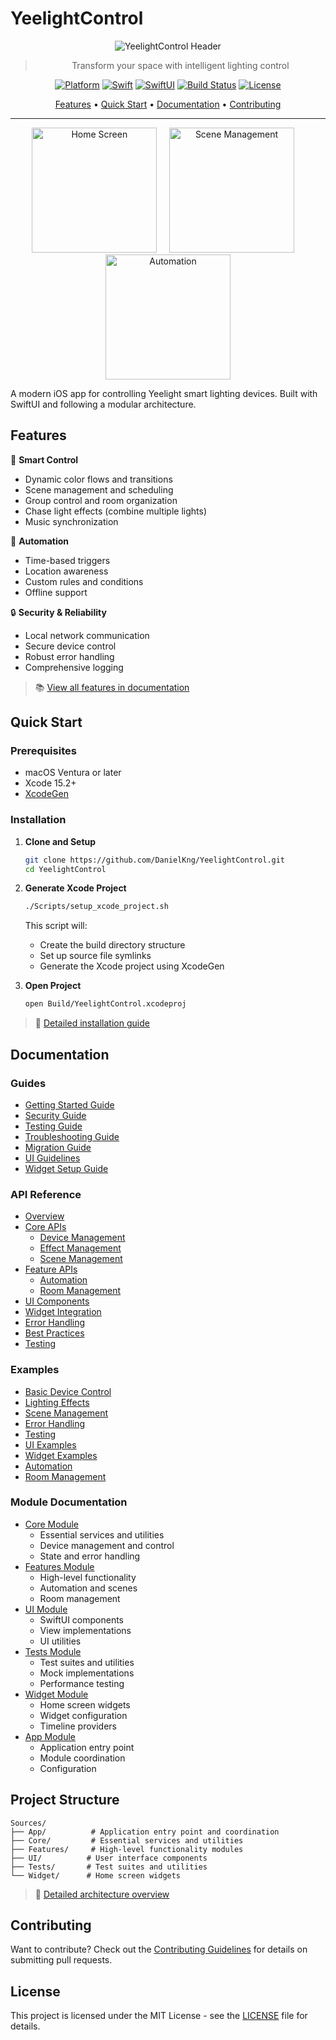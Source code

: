 # YeelightControl

<div align="center">

![YeelightControl Header](Resources/header.png)

> Transform your space with intelligent lighting control

[![Platform](https://img.shields.io/badge/Platform-iOS%2015.0+-blue.svg)](https://developer.apple.com/ios/)
[![Swift](https://img.shields.io/badge/Swift-5.5+-orange.svg)](https://swift.org)
[![SwiftUI](https://img.shields.io/badge/Framework-SwiftUI-purple.svg)](https://developer.apple.com/xcode/swiftui/)
[![Build Status](https://github.com/DanielKng/YeelightControl/actions/workflows/ios.yml/badge.svg)](https://github.com/DanielKng/YeelightControl/actions)
[![License](https://img.shields.io/badge/License-MIT-lightgrey.svg)](LICENSE)

[Features](#features) • [Quick Start](#quick-start) • [Documentation](#documentation) • [Contributing](CONTRIBUTING.md)

---

<p align="center">
  <img src="Resources/Screenshots/home.png" width="200" alt="Home Screen"/>
  &nbsp;&nbsp;&nbsp;
  <img src="Resources/Screenshots/scenes.png" width="200" alt="Scene Management"/>
  &nbsp;&nbsp;&nbsp;
  <img src="Resources/Screenshots/automation.png" width="200" alt="Automation"/>
</p>

</div>

A modern iOS app for controlling Yeelight smart lighting devices. Built with SwiftUI and following a modular architecture.

## Features

📱 **Smart Control**
- Dynamic color flows and transitions
- Scene management and scheduling
- Group control and room organization
- Chase light effects (combine multiple lights)
- Music synchronization

🤖 **Automation**
- Time-based triggers
- Location awareness
- Custom rules and conditions
- Offline support

🔒 **Security & Reliability**
- Local network communication
- Secure device control
- Robust error handling
- Comprehensive logging

> 📚 [View all features in documentation](docs/reference/api-reference.md#core-apis)

## Quick Start

### Prerequisites
- macOS Ventura or later
- Xcode 15.2+
- [XcodeGen](https://github.com/yonaskolb/XcodeGen)

### Installation

1. **Clone and Setup**
   ```bash
   git clone https://github.com/DanielKng/YeelightControl.git
   cd YeelightControl
   ```

2. **Generate Xcode Project**
   ```bash
   ./Scripts/setup_xcode_project.sh
   ```
   This script will:
   - Create the build directory structure
   - Set up source file symlinks
   - Generate the Xcode project using XcodeGen

3. **Open Project**
   ```bash
   open Build/YeelightControl.xcodeproj
   ```

> 🚀 [Detailed installation guide](docs/guides/getting-started.md#installation)

## Documentation

### Guides
- [Getting Started Guide](docs/guides/getting-started.md)
- [Security Guide](docs/guides/security.md)
- [Testing Guide](docs/guides/testing.md)
- [Troubleshooting Guide](docs/guides/troubleshooting.md)
- [Migration Guide](docs/guides/migration.md)
- [UI Guidelines](docs/guides/ui-guidelines.md)
- [Widget Setup Guide](docs/guides/widget-setup.md)

### API Reference
- [Overview](docs/reference/api-reference.md#overview)
- [Core APIs](docs/reference/api-reference.md#core-apis)
  - [Device Management](docs/reference/api-reference.md#device-management)
  - [Effect Management](docs/reference/api-reference.md#effect-management)
  - [Scene Management](docs/reference/api-reference.md#scene-management)
- [Feature APIs](docs/reference/api-reference.md#feature-apis)
  - [Automation](docs/reference/api-reference.md#automation)
  - [Room Management](docs/reference/api-reference.md#room-management)
- [UI Components](docs/reference/api-reference.md#ui-components)
- [Widget Integration](docs/reference/api-reference.md#widget-integration)
- [Error Handling](docs/reference/api-reference.md#error-handling)
- [Best Practices](docs/reference/api-reference.md#best-practices)
- [Testing](docs/reference/api-reference.md#testing)

### Examples
- [Basic Device Control](docs/examples/basic-control/README.md)
- [Lighting Effects](docs/examples/effects/README.md)
- [Scene Management](docs/examples/scenes/README.md)
- [Error Handling](docs/examples/error-handling/README.md)
- [Testing](docs/examples/testing/README.md)
- [UI Examples](docs/examples/ui/README.md)
- [Widget Examples](docs/examples/widget/README.md)
- [Automation](docs/examples/automation/README.md)
- [Room Management](docs/examples/rooms/README.md)

### Module Documentation
- [Core Module](Sources/Core/README.md)
  - Essential services and utilities
  - Device management and control
  - State and error handling
- [Features Module](Sources/Features/README.md)
  - High-level functionality
  - Automation and scenes
  - Room management
- [UI Module](Sources/UI/README.md)
  - SwiftUI components
  - View implementations
  - UI utilities
- [Tests Module](Sources/Tests/README.md)
  - Test suites and utilities
  - Mock implementations
  - Performance testing
- [Widget Module](Sources/Widget/README.md)
  - Home screen widgets
  - Widget configuration
  - Timeline providers
- [App Module](Sources/App/README.md)
  - Application entry point
  - Module coordination
  - Configuration

## Project Structure

```
Sources/
├── App/          # Application entry point and coordination
├── Core/         # Essential services and utilities
├── Features/     # High-level functionality modules
├── UI/          # User interface components
├── Tests/       # Test suites and utilities
└── Widget/      # Home screen widgets
```

> 📘 [Detailed architecture overview](docs/reference/api-reference.md#overview)

## Contributing

Want to contribute? Check out the [Contributing Guidelines](CONTRIBUTING.md) for details on submitting pull requests.

## License

This project is licensed under the MIT License - see the [LICENSE](LICENSE) file for details.